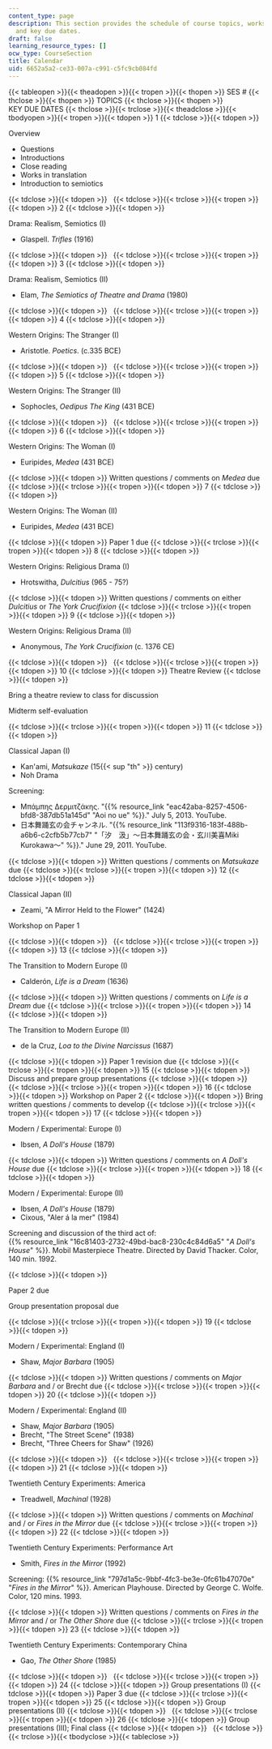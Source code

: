 ```yaml
---
content_type: page
description: This section provides the schedule of course topics, workshops, screenings,
  and key due dates.
draft: false
learning_resource_types: []
ocw_type: CourseSection
title: Calendar
uid: 6652a5a2-ce33-007a-c991-c5fc9cb084fd
---
```

{{< tableopen >}}{{< theadopen >}}{{< tropen >}}{{< thopen >}}
SES #
{{< thclose >}}{{< thopen >}}
TOPICS
{{< thclose >}}{{< thopen >}}
KEY DUE DATES
{{< thclose >}}{{< trclose >}}{{< theadclose >}}{{< tbodyopen >}}{{< tropen >}}{{< tdopen >}}
1
{{< tdclose >}}{{< tdopen >}}

Overview

- Questions
- Introductions
- Close reading 
- Works in translation
- Introduction to semiotics

{{< tdclose >}}{{< tdopen >}}
 
{{< tdclose >}}{{< trclose >}}{{< tropen >}}{{< tdopen >}}
2
{{< tdclose >}}{{< tdopen >}}

Drama: Realism, Semiotics (I)

- Glaspell. *Trifles* (1916)

{{< tdclose >}}{{< tdopen >}}
 
{{< tdclose >}}{{< trclose >}}{{< tropen >}}{{< tdopen >}}
3
{{< tdclose >}}{{< tdopen >}}

Drama: Realism, Semiotics (II)

- Elam, *The Semiotics of Theatre and Drama* (1980)

{{< tdclose >}}{{< tdopen >}}
 
{{< tdclose >}}{{< trclose >}}{{< tropen >}}{{< tdopen >}}
4
{{< tdclose >}}{{< tdopen >}}

Western Origins: The Stranger (I)

- Aristotle. *Poetics*. (c.335 BCE)

{{< tdclose >}}{{< tdopen >}}
 
{{< tdclose >}}{{< trclose >}}{{< tropen >}}{{< tdopen >}}
5
{{< tdclose >}}{{< tdopen >}}

Western Origins: The Stranger (II)

- Sophocles, *Oedipus The King* (431 BCE)

{{< tdclose >}}{{< tdopen >}}
 
{{< tdclose >}}{{< trclose >}}{{< tropen >}}{{< tdopen >}}
6
{{< tdclose >}}{{< tdopen >}}

Western Origins: The Woman (I)

- Euripides, *Medea* (431 BCE)

{{< tdclose >}}{{< tdopen >}}
Written questions / comments on *Medea* due
{{< tdclose >}}{{< trclose >}}{{< tropen >}}{{< tdopen >}}
7
{{< tdclose >}}{{< tdopen >}}

Western Origins: The Woman (II)

- Euripides, *Medea* (431 BCE)

{{< tdclose >}}{{< tdopen >}}
Paper 1 due
{{< tdclose >}}{{< trclose >}}{{< tropen >}}{{< tdopen >}}
8
{{< tdclose >}}{{< tdopen >}}

Western Origins: Religious Drama (I)

- Hrotswitha, *Dulcitius* (965 - 75?)

{{< tdclose >}}{{< tdopen >}}
Written questions / comments on either *Dulcitius* or *The York Crucifixion*
{{< tdclose >}}{{< trclose >}}{{< tropen >}}{{< tdopen >}}
9
{{< tdclose >}}{{< tdopen >}}

Western Origins: Religious Drama (II)

- Anonymous, *The York Crucifixion* (c. 1376 CE)

{{< tdclose >}}{{< tdopen >}}
 
{{< tdclose >}}{{< trclose >}}{{< tropen >}}{{< tdopen >}}
10
{{< tdclose >}}{{< tdopen >}}
Theatre Review
{{< tdclose >}}{{< tdopen >}}

Bring a theatre review to class for discussion

Midterm self-evaluation

{{< tdclose >}}{{< trclose >}}{{< tropen >}}{{< tdopen >}}
11
{{< tdclose >}}{{< tdopen >}}

Classical Japan (I)

- Kan'ami, *Matsukaze* (15{{< sup "th" >}} century)
- Noh Drama

Screening:

- Μπάμπης Δερμιτζάκης. "{{% resource_link "eac42aba-8257-4506-bfd8-387db51a145d" "Aoi no ue" %}}." July 5, 2013. YouTube.
- 日本舞踊玄の会チャンネル. "{{% resource_link "113f9316-183f-488b-a6b6-c2cfb5b77cb7" "「汐　汲」～日本舞踊玄の会・玄川美喜Miki Kurokawa～" %}}." June 29, 2011. YouTube.

{{< tdclose >}}{{< tdopen >}}
Written questions / comments on *Matsukaze* due
{{< tdclose >}}{{< trclose >}}{{< tropen >}}{{< tdopen >}}
12
{{< tdclose >}}{{< tdopen >}}

Classical Japan (II)

- Zeami, "A Mirror Held to the Flower" (1424)

Workshop on Paper 1

{{< tdclose >}}{{< tdopen >}}
 
{{< tdclose >}}{{< trclose >}}{{< tropen >}}{{< tdopen >}}
13
{{< tdclose >}}{{< tdopen >}}

The Transition to Modern Europe (I)

- Calderón, *Life is a Dream* (1636)

{{< tdclose >}}{{< tdopen >}}
Written questions / comments on *Life is a Dream* due
{{< tdclose >}}{{< trclose >}}{{< tropen >}}{{< tdopen >}}
14
{{< tdclose >}}{{< tdopen >}}

The Transition to Modern Europe (II)

- de la Cruz, *Loa to the Divine Narcissus* (1687)

{{< tdclose >}}{{< tdopen >}}
Paper 1 revision due
{{< tdclose >}}{{< trclose >}}{{< tropen >}}{{< tdopen >}}
15
{{< tdclose >}}{{< tdopen >}}
Discuss and prepare group presentations
{{< tdclose >}}{{< tdopen >}}
 
{{< tdclose >}}{{< trclose >}}{{< tropen >}}{{< tdopen >}}
16
{{< tdclose >}}{{< tdopen >}}
Workshop on Paper 2
{{< tdclose >}}{{< tdopen >}}
Bring written questions / comments to develop
{{< tdclose >}}{{< trclose >}}{{< tropen >}}{{< tdopen >}}
17
{{< tdclose >}}{{< tdopen >}}

Modern / Experimental: Europe (I)

- Ibsen, *A Doll's House* (1879)

{{< tdclose >}}{{< tdopen >}}
Written questions / comments on *A Doll's House* due
{{< tdclose >}}{{< trclose >}}{{< tropen >}}{{< tdopen >}}
18
{{< tdclose >}}{{< tdopen >}}

Modern / Experimental: Europe (II)

- Ibsen, *A Doll's House* (1879)
- Cixous, "Aler á la mer" (1984)

Screening and discussion of the third act of:     
{{% resource_link "16c81403-2732-49bd-bac8-230c4c84d6a5" "*A Doll's House*" %}}. Mobil Masterpiece Theatre. Directed by David Thacker. Color, 140 min. 1992.

{{< tdclose >}}{{< tdopen >}}

Paper 2 due

Group presentation proposal due

{{< tdclose >}}{{< trclose >}}{{< tropen >}}{{< tdopen >}}
19
{{< tdclose >}}{{< tdopen >}}

Modern / Experimental: England (I)

- Shaw, *Major Barbara* (1905)

{{< tdclose >}}{{< tdopen >}}
Written questions / comments on *Major Barbara* and / or Brecht due
{{< tdclose >}}{{< trclose >}}{{< tropen >}}{{< tdopen >}}
20
{{< tdclose >}}{{< tdopen >}}

Modern / Experimental: England (II)

- Shaw, *Major Barbara* (1905)
- Brecht, "The Street Scene" (1938)
- Brecht, "Three Cheers for Shaw" (1926)

{{< tdclose >}}{{< tdopen >}}
 
{{< tdclose >}}{{< trclose >}}{{< tropen >}}{{< tdopen >}}
21
{{< tdclose >}}{{< tdopen >}}

Twentieth Century Experiments: America

- Treadwell, *Machinal* (1928)

{{< tdclose >}}{{< tdopen >}}
Written questions / comments on *Machinal* and / or *Fires in the Mirror* due
{{< tdclose >}}{{< trclose >}}{{< tropen >}}{{< tdopen >}}
22
{{< tdclose >}}{{< tdopen >}}

Twentieth Century Experiments: Performance Art

- Smith, *Fires in the Mirror* (1992)

Screening: {{% resource_link "797d1a5c-9bbf-4fc3-be3e-0fc61b47070e" "*Fires in the Mirror*" %}}. American Playhouse. Directed by George C. Wolfe. Color, 120 mins. 1993.

{{< tdclose >}}{{< tdopen >}}
Written questions / comments on *Fires in the Mirror* and / or *The Other Shore* due
{{< tdclose >}}{{< trclose >}}{{< tropen >}}{{< tdopen >}}
23
{{< tdclose >}}{{< tdopen >}}

Twentieth Century Experiments: Contemporary China

- Gao, *The Other Shore* (1985)

{{< tdclose >}}{{< tdopen >}}
 
{{< tdclose >}}{{< trclose >}}{{< tropen >}}{{< tdopen >}}
24
{{< tdclose >}}{{< tdopen >}}
Group presentations (I)
{{< tdclose >}}{{< tdopen >}}
Paper 3 due
{{< tdclose >}}{{< trclose >}}{{< tropen >}}{{< tdopen >}}
25
{{< tdclose >}}{{< tdopen >}}
Group presentations (II)
{{< tdclose >}}{{< tdopen >}}
 
{{< tdclose >}}{{< trclose >}}{{< tropen >}}{{< tdopen >}}
26
{{< tdclose >}}{{< tdopen >}}
Group presentations (III); Final class
{{< tdclose >}}{{< tdopen >}}
 
{{< tdclose >}}{{< trclose >}}{{< tbodyclose >}}{{< tableclose >}}